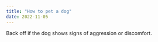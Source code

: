 ```yaml
---
title: "How to pet a dog"
date: 2022-11-05
---
```


Back off if the dog shows signs of aggression or discomfort. 
